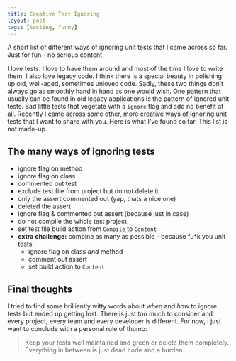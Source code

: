 ```yaml
---
title: Creative Test Ignoring
layout: post
tags: [testing, funny]
---
```

A short list of different ways of ignoring unit tests that I came across so far. Just for fun - no serious content.

I love tests. I love to have them around and most of the time I love to write them. I also love legacy code. I think there is a special beauty in polishing up old, well-aged, sometimes unloved code. Sadly, these two things don’t always go as smoothly hand in hand as one would wish.
One pattern that usually can be found in old legacy applications is the pattern of ignored unit tests. Sad little tests that vegetate with a ``ignore`` flag and add no benefit at all. Recently I came across some other, more creative ways of ignoring unit tests that I want to share with you. Here is what I've found so far. This list is not made-up.

## The many ways of ignoring tests

- ignore flag on method
- ignore flag on class
- commented out test
- exclude test file from project but do not delete it
- only the assert commented out (yap, thats a nice one)
- deleted the assert
- ignore flag & commented out assert (because just in case)
- do not compile the whole test project
- set test file build action from `Compile` to `Content`
- **extra challenge:** combine as many as possible - because fu*k you unit tests:
  - ignore flag on class *and* method
  - comment out assert
  - set build action to `Content`

## Final thoughts

I tried to find some brilliantly witty words about *when* and *how* to ignore tests but ended up getting lost. There is just too much to consider and every project, every team and every developer is different. For now, I just want to conclude with a personal rule of thumb:

>Keep your tests well maintained and green or delete them completely. Everything in between is just dead code and a burden.